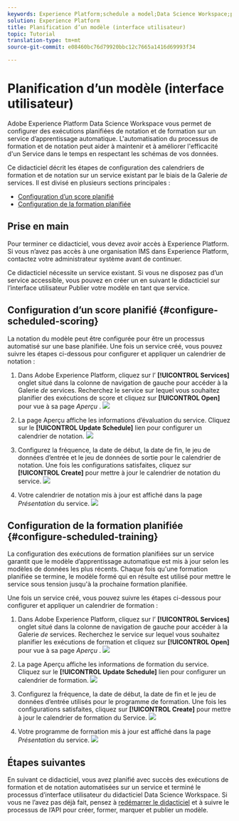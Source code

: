 ```yaml
---
keywords: Experience Platform;schedule a model;Data Science Workspace;popular topics
solution: Experience Platform
title: Planification d’un modèle (interface utilisateur)
topic: Tutorial
translation-type: tm+mt
source-git-commit: e08460bc76d79920bbc12c7665a1416d69993f34

---
```



# Planification d’un modèle (interface utilisateur)

Adobe Experience Platform Data Science Workspace vous permet de configurer des exécutions planifiées de notation et de formation sur un service d’apprentissage automatique. L&#39;automatisation du processus de formation et de notation peut aider à maintenir et à améliorer l&#39;efficacité d&#39;un Service dans le temps en respectant les schémas de vos données.

Ce didacticiel décrit les étapes de configuration des calendriers de formation et de notation sur un service existant par le biais de la Galerie *de* services. Il est divisé en plusieurs sections principales :

- [Configuration d’un score planifié](#configure-scheduled-scoring)
- [Configuration de la formation planifiée](#configure-scheduled-training)

## Prise en main

Pour terminer ce didacticiel, vous devez avoir accès à Experience Platform. Si vous n’avez pas accès à une organisation IMS dans Experience Platform, contactez votre administrateur système avant de continuer.

Ce didacticiel nécessite un service existant. Si vous ne disposez pas d’un service accessible, vous pouvez en créer un en suivant le didacticiel sur l’interface utilisateur [](./publish-model-service-ui.md) Publier votre modèle en tant que service.

## Configuration d’un score planifié {#configure-scheduled-scoring}

La notation du modèle peut être configurée pour être un processus automatisé sur une base planifiée. Une fois un service créé, vous pouvez suivre les étapes ci-dessous pour configurer et appliquer un calendrier de notation :

1. Dans Adobe Experience Platform, cliquez sur l’ **[!UICONTROL Services]** onglet situé dans la colonne de navigation de gauche pour accéder à la Galerie *de* services. Recherchez le service sur lequel vous souhaitez planifier des exécutions de score et cliquez sur **[!UICONTROL Open]** pour vue à sa page *Aperçu* .
   ![](../images/models-recipes/schedule/click_to_open.png)

2. La page Aperçu affiche les informations d’évaluation du service. Cliquez sur le **[!UICONTROL Update Schedule]** lien pour configurer un calendrier de notation.
   ![](../images/models-recipes/schedule/service_overview_score.png)

3. Configurez la fréquence, la date de début, la date de fin, le jeu de données d’entrée et le jeu de données de sortie pour le calendrier de notation. Une fois les configurations satisfaites, cliquez sur **[!UICONTROL Create]** pour mettre à jour le calendrier de notation du service.
   ![](../images/models-recipes/schedule/14_configure_scoring_schedule.png)

4. Votre calendrier de notation mis à jour est affiché dans la page *Présentation* du service.
   ![](../images/models-recipes/schedule/service_with_scoring_schedule.png)


## Configuration de la formation planifiée {#configure-scheduled-training}

La configuration des exécutions de formation planifiées sur un service garantit que le modèle d’apprentissage automatique est mis à jour selon les modèles de données les plus récents. Chaque fois qu&#39;une formation planifiée se termine, le modèle formé qui en résulte est utilisé pour mettre le service sous tension jusqu&#39;à la prochaine formation planifiée.

Une fois un service créé, vous pouvez suivre les étapes ci-dessous pour configurer et appliquer un calendrier de formation :

1. Dans Adobe Experience Platform, cliquez sur l’ **[!UICONTROL Services]** onglet situé dans la colonne de navigation de gauche pour accéder à la Galerie *de* services. Recherchez le service sur lequel vous souhaitez planifier les exécutions de formation et cliquez sur **[!UICONTROL Open]** pour vue à sa page *Aperçu* .
   ![](../images/models-recipes/schedule/click_to_open.png)

2. La page Aperçu affiche les informations de formation du service. Cliquez sur le **[!UICONTROL Update Schedule]** lien pour configurer un calendrier de formation.
   ![](../images/models-recipes/schedule/service_overview_train.png)

3. Configurez la fréquence, la date de début, la date de fin et le jeu de données d’entrée utilisés pour le programme de formation. Une fois les configurations satisfaites, cliquez sur **[!UICONTROL Create]** pour mettre à jour le calendrier de formation du Service.
   ![](../images/models-recipes/schedule/12_configure_training_schedule.png)

4. Votre programme de formation mis à jour est affiché dans la page *Présentation* du service.
   ![](../images/models-recipes/schedule/service_with_training_schedule.png)

## Étapes suivantes

En suivant ce didacticiel, vous avez planifié avec succès des exécutions de formation et de notation automatisées sur un service et terminé le processus d’interface utilisateur du didacticiel Data Science Workspace. Si vous ne l’avez pas déjà fait, pensez à [redémarrer le didacticiel](./create-retails-sales-dataset.md) et à suivre le processus de l’API pour créer, former, marquer et publier un modèle.

